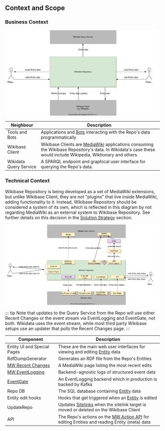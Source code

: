 ## Context and Scope

### Business Context

![Wikibase Repo business context diagram](./diagrams/03-business-context.drawio.svg)

| Neighbour              | Description                                                                                                                                                                                            |
| ---------------------- | ------------------------------------------------------------------------------------------------------------------------------------------------------------------------------------------------------ |
| Tools and Bots         | Applications and [Bots](https://www.mediawiki.org/wiki/Manual:Bots) interacting with the Repo's data programmatically                                                                                  |
| Wikibase Client        | Wikibase Clients are [MediaWiki](../overview/12-Glossary.md#mediawiki) applications consuming the Wikibase Repository's data. In Wikidata's case these would include Wikipedia, Wiktionary and others. |
| Wikidata Query Service | A SPARQL endpoint and graphical user interface for querying the Repo's data.                                                                                                                           |

### Technical Context

Wikibase Repository is being developed as a set of MediaWiki extensions, but unlike Wikibase Client, they are not "plugins" that live inside MediaWiki, adding functionality to it. Instead, Wikibase Repository should be considered a system of its own, which is reflected in this diagram by not regarding MediaWiki as an external system to Wikibase Repository. See further details on this decision in the [Solution Strategy](04-Solution_Strategy.md#developing-wikibase-repository-through-mediawiki-extensions) section.

![Wikibase Repo technical context diagram](./diagrams/03-technical-context.drawio.svg)

::: tip
Note that updates to the Query Service from the Repo will use either Recent Changes or the event stream via EventLogging and EventGate, not both. Wikidata uses the event stream, while most third party Wikibase setups use an updater that polls the Recent Changes page.
:::

| Component                                                                 | Description                                                                                                                                 |
| ------------------------------------------------------------------------- | ------------------------------------------------------------------------------------------------------------------------------------------- |
| Entity UI and Special Pages                                               | These are the main web user interfaces for viewing and editing [Entity](../overview/12-Glossary.md#entity) data                             |
| RdfDumpGenerator                                                          | Generates an RDF file from the Repo's Entities                                                                                              |
| [MW Recent Changes](https://www.mediawiki.org/wiki/Help:Recent_changes)   | A MediaWiki page listing the most recent edits                                                                                              |
| [MW EventLogging](https://www.mediawiki.org/wiki/Extension:EventLogging)  | Backend-agnostic logs of structured event data                                                                                              |
| [EventGate](https://wikitech.wikimedia.org/wiki/Event_Platform/EventGate) | An EventLogging backend which in production is backed by Kafka                                                                              |
| Repo DB                                                                   | The SQL database containing [Entity](../overview/12-Glossary.md#entity) data                                                                |
| Entity edit hooks                                                         | Hooks that get triggered when an [Entity](../overview/12-Glossary.md#entity) is edited                                                      |
| UpdateRepo                                                                | Updates [Sitelinks](../overview/12-Glossary.md#sitelink) when the sitelink target is moved or deleted on the Wikibase Client                |
| API                                                                       | The Repo's actions on the [MW Action API](https://www.mediawiki.org/wiki/API:Main_page) for editing Entities and reading Entity (meta) data |
